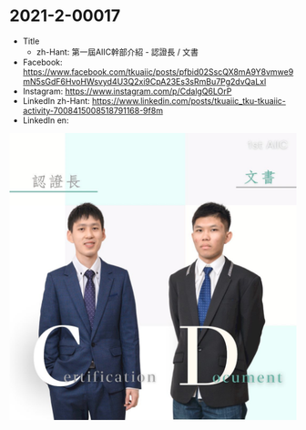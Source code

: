 # 2021-2-00017

* Title
	* zh-Hant: 第一屆AIIC幹部介紹 - 認證長 / 文書
* Facebook: https://www.facebook.com/tkuaiic/posts/pfbid02SscQX8mA9Y8vmwe9mN5sGdF6HvoHWsvyd4U3Q2xi9CpA23Es3sRmBu7Pg2dvQaLxl
* Instagram: https://www.instagram.com/p/CdalgQ6LOrP
* LinkedIn zh-Hant: https://www.linkedin.com/posts/tkuaiic_tku-tkuaiic-activity-7008415008518791168-9f8m
* LinkedIn en:

![main image in zh-Hant](./2021-2-00017_zh-hant.jpg)
